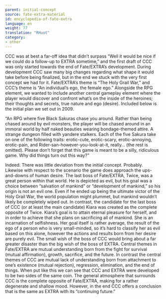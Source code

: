 ```yaml
---
parent: initial-concept
source: fate-extra-material
id: encyclopedia-of-fate-extra
language: en
weight: 77
translation: "RHuot"
category:
- other
---
```


CCC was at best a far-off idea that didn’t surpass “Well it would be nice if we could do a follow-up to EXTRA sometime,” and the first draft of CCC was only started towards the end of Fate/EXTRA’s development.
During development CCC saw many big changes regarding what shape it would take before being finalized, but in the end we stuck with the very first concept we had for it.
Fate/EXTRA’s theme is “The Holy Grail War,”
and CCC’s theme is “An individual’s ego, the female ego.”
Alongside the RPG element,
we wanted to include another central gameplay element where the player would discover and confront what’s on the inside of the heroines; their thoughts and secrets, true nature and ego (desire).
Included below is the initial plan we set out in 2009.

“An RPG where five Black Sakuras chase you around.
Rather than being chased around by evil monsters, the player will be chased around in an immoral world by half naked beauties wearing bondage-themed attire. A strange dungeon filled with yandere stalkers.
Each of the five Sakura take on one of the following traits: erotic-cute, erotic-scary, erotic-annoying, erotic-pain, and Rider-san-however-you-look-at-it, really… (the rest is omitted).
Please don’t forget that this game is meant to be a silly, ridiculous game. Why did things turn out this way?”

Indeed. There was little deviation from the initial concept. Probably.
Likewise with respect to the scenario the game does approach the ups-and-downs of human desire.
The last boss of Fate/EXTRA, Twice, was a great person within that world.
He is depicted as evil, but his goal was a choice between “salvation of mankind” or “development of mankind,” so his origin is not an evil one.
Even if he ended up being the ultimate victor of the Holy Grail War, the world population might plummet, but mankind wouldn’t likely be completely wiped out.
In contrast, the candidate for the last boss of CCC (or at least the main candidate) Kiara was created as the complete opposite of Twice.
Kiara’s goal is to attain eternal pleasure for herself, and in order to achieve that she plans on sacrificing all of mankind. She is an incarnation of selfishness.
Her goal itself is rather average, the result of the ego of a person who is very small-minded, so it’s hard to classify her as evil based on this alone, however the actions and results born from her desire are purely evil.
The small wish of the boss of CCC would bring about a far greater disaster than the big wish of the boss of EXTRA.
Central themes in Fate/EXTRA are mutual understanding born from the fight for survival (mutual affirmation), growth, sacrifice, and the future.
In contrast the central themes of CCC are mutual lack of understanding born from attachment to one’s existence (mutual rejection), regression, elimination, and the end of things.
When put like this we can see that CCC and EXTRA were developed to be two sides of the same coin.
The general atmosphere that surrounds CCC is the complete opposite of Fate/EXTRA, making for a rather degenerate and shallow mood. However, in the end CCC offers a conclusion that is the same as EXTRA with its “continuing future.”
